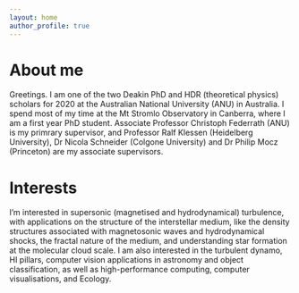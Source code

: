 ```yaml
---
layout: home
author_profile: true
---
```


# About me
Greetings. I am one of the two Deakin PhD and HDR (theoretical physics) scholars for 2020 at the Australian National University (ANU) in Australia. I spend most of my time at the Mt Stromlo Observatory in Canberra, where I am a first year PhD student. Associate Professor Christoph Federrath (ANU) is my primrary supervisor, and Professor Ralf Klessen (Heidelberg University), Dr Nicola Schneider (Colgone University) and Dr Philip Mocz (Princeton) are my associate supervisors.

# Interests
I’m interested in supersonic (magnetised and hydrodynamical) turbulence, with applications on the structure of the interstellar medium, like the density structures associated with magnetosonic waves and hydrodynamical shocks, the fractal nature of the medium, and understanding star formation at the molecular cloud scale. I am also interested in the turbulent dynamo, HI pillars, computer vision applications in astronomy and object classification, as well as high-performance computing, computer visualisations, and Ecology.
